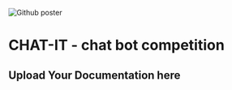 ![Github poster](https://user-images.githubusercontent.com/47622791/175775169-932d8f41-66a2-46a7-b307-7a0be23089a5.jpg)

# CHAT-IT - chat bot competition

## Upload Your Documentation here
    
